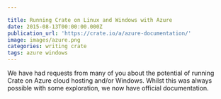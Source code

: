 ```yaml
---

title: Running Crate on Linux and Windows with Azure
date: 2015-08-13T00:00:00.000Z
publication_url: 'https://crate.io/a/azure-documentation/'
image: images/azure.png
categories: writing crate
tags: azure windows
---
```


We have had requests from many of you about the potential of running Crate on Azure cloud hosting and/or Windows. Whilst this was always possible with some exploration, we now have official documentation.

